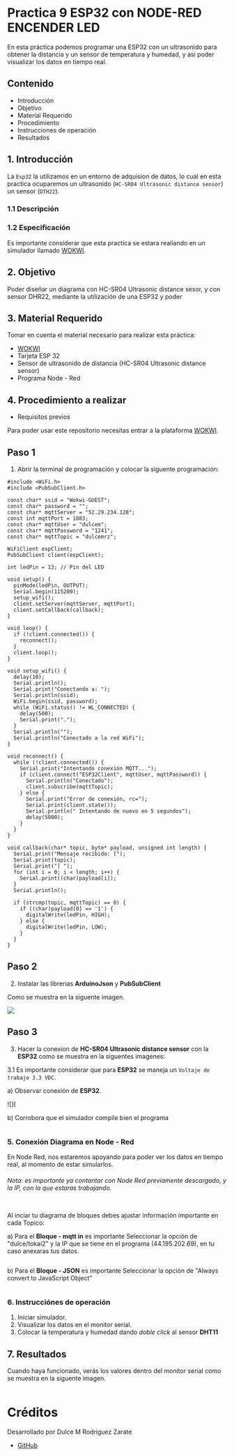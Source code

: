 # Practica 9 ESP32 con NODE-RED ENCENDER LED

En esta práctica podemos programar una ESP32 con un ultrasonido para obtener la distancia y un sensor de temperatura y humedad, y asi poder visualizar los datos en tiempo real.


## Contenido 

- Introducción 
- Objetivo
- Material Requerido
- Procedimiento 
- Instrucciones de operación 
- Resultados 



## 1. Introducción

La ```Esp32``` la utilizamos en un entorno de adquision de datos, lo cual en esta practica ocuparemos un ultrasonido (```HC-SR04 Ultrasonic distance sensor```) un sensor (```DTH22```).
### 1.1 Descripción
  
 
 ### 1.2 Especificación 
 Es importante considerar que esta practica se estara realiando en un simulador llamado [WOKWI](https://https://wokwi.com/).

## 2. Objetivo 

Poder diseñar un diagrama con HC-SR04 Ultrasonic distance sesor, y con sensor DHR22, mediante la utilización de una ESP32 y poder 


## 3. Material Requerido

Tomar en cuenta el material necesario para realizar esta práctica:

- [WOKWI](https://https://wokwi.com/)
- Tarjeta ESP 32
- Sensor de ultrasonido de distancia 
  (HC-SR04 Ultrasonic distance sensor)
- Programa Node - Red 


## 4. Procedimiento a realizar 

 - Requisitos previos

Para poder usar este repositorio necesitas entrar a la plataforma [WOKWI](https://https://wokwi.com/).


## Paso 1 

1. Abrir la terminal de programación y colocar la siguente programación:

```
#include <WiFi.h>
#include <PubSubClient.h>

const char* ssid = "Wokwi-GUEST";
const char* password = "";
const char* mqttServer = "52.29.234.128";
const int mqttPort = 1883;
const char* mqttUser = "dulcem";
const char* mqttPassword = "1241";
const char* mqttTopic = "dulcemrz";

WiFiClient espClient;
PubSubClient client(espClient);

int ledPin = 13; // Pin del LED

void setup() {
  pinMode(ledPin, OUTPUT);
  Serial.begin(115200);
  setup_wifi();
  client.setServer(mqttServer, mqttPort);
  client.setCallback(callback);
}

void loop() {
  if (!client.connected()) {
    reconnect();
  }
  client.loop();
}

void setup_wifi() {
  delay(10);
  Serial.println();
  Serial.print("Conectando a: ");
  Serial.println(ssid);
  WiFi.begin(ssid, password);
  while (WiFi.status() != WL_CONNECTED) {
    delay(500);
    Serial.print(".");
  }
  Serial.println("");
  Serial.println("Conectado a la red WiFi");
}

void reconnect() {
  while (!client.connected()) {
    Serial.print("Intentando conexión MQTT...");
    if (client.connect("ESP32Client", mqttUser, mqttPassword)) {
      Serial.println("Conectado");
      client.subscribe(mqttTopic);
    } else {
      Serial.print("Error de conexión, rc=");
      Serial.print(client.state());
      Serial.println(" Intentando de nuevo en 5 segundos");
      delay(5000);
    }
  }
}

void callback(char* topic, byte* payload, unsigned int length) {
  Serial.print("Mensaje recibido: [");
  Serial.print(topic);
  Serial.print("] ");
  for (int i = 0; i < length; i++) {
    Serial.print((char)payload[i]);
  }
  Serial.println();

  if (strcmp(topic, mqttTopic) == 0) {
    if ((char)payload[0] == '1') {
      digitalWrite(ledPin, HIGH);
    } else {
      digitalWrite(ledPin, LOW);
    }
  }
}
```

## Paso 2 

2. Instalar las librerias 
   **ArduinoJson** y
   **PubSubClient**

Como se muestra en la siguente imagen.

![](https://github.com/DulceMRZ/PRACTICA7_ESP32_ULTRASONIC/blob/main/LIBRERIAS.PNG?raw=true)

## Paso 3

3. Hacer la conexion de **HC-SR04 Ultrasonic distance sensor** con la **ESP32** como se muestra en la siguentes imagenes:

3.1 Es importante considerar que para **ESP32** se maneja un ```Voltaje de trabajo 3.3 VDC```. 

a) Observar conexión de  **ESP32**. 

![](

b) Corrobora que el simulador compile bien el programa 

![]()


### 5. Conexión Diagrama en Node - Red

En Node Red, nos estaremos apoyando para poder ver los datos en tiempo real, al momento de estar simularlos. 

###### Nota: es importante ya contantar con Node Red previamente descargado, y la IP, con la que estaras trabajando. 

![]()

Al inciar tu diagrama de bloques debes ajustar información importante en cada Topico: 


a) Para el **Bloque - mqtt in** es importante Seleccionar la opción de "dulce/tokai2" y la IP que se tiene en el programa (44.195.202.69), en tu caso anexaras tus datos. 

![]()


b) Para el **Bloque - JSON** es importante Seleccionar la opción de "Always convert to JavaScript Object"

![]()









### 6. Instrucciónes de operación

1. Iniciar simulador.
2. Visualizar los datos en el monitor serial.
3. Colocar la temperatura y humedad dando *doble click* al sensor **DHT11** 

## 7. Resultados

Cuando haya funcionado, verás los valores dentro del monitor serial como se muestra en la siguente imagen.

![]()


# Créditos

Desarrollado por Dulce M Rodriguez Zarate 

- [GitHub](https://github.com/DulceMRZ)